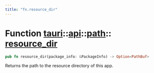 ```yaml
---
title: "fn.resource_dir"
---
```


# Function [tauri](/docs/api/rust/tauri/../../index.html)::​[api](/docs/api/rust/tauri/../index.html)::​[path](/docs/api/rust/tauri/index.html)::​[resource_dir](/docs/api/rust/tauri/)

```rs
pub fn resource_dir(package_info: &PackageInfo) -> Option<PathBuf>
```

Returns the path to the resource directory of this app.
